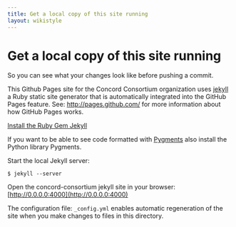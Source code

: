 ```yaml
---
title: Get a local copy of this site running
layout: wikistyle
---
```


Get a local copy of this site running
================

So you can see what your changes look like before pushing a commit.

This Github Pages site for the Concord Consortium organization uses [jekyll](https://github.com/mojombo/jekyll) a Ruby static site generator that is automatically integrated into the GitHub Pages feature. See: http://pages.github.com/ for more information about how GitHub Pages works.

[Install the Ruby Gem Jekyll](https://github.com/mojombo/jekyll/wiki/install)

If you want to be able to see code formatted with [Pygments](http://pygments.org/) also install the Python library Pygments.

Start the local Jekyll server:

    $ jekyll --server

Open the concord-consortium jekyll site in your browser: [http://0.0.0.0:4000](http://0.0.0.0:4000)

The configuration file: `_config.yml` enables automatic regeneration of the site when you make changes to files in this directory.